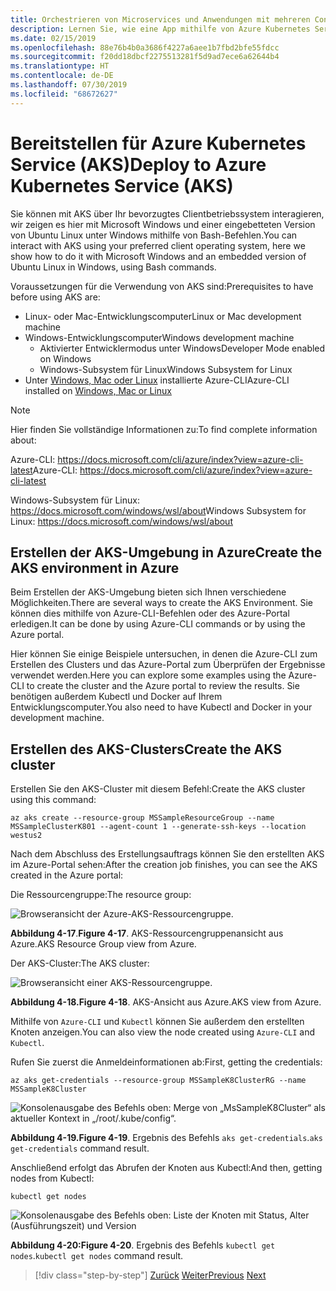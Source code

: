 ```yaml
---
title: Orchestrieren von Microservices und Anwendungen mit mehreren Containern für hohe Skalierbarkeit und Verfügbarkeit
description: Lernen Sie, wie eine App mithilfe von Azure Kubernetes Service bereitgestellt wird.
ms.date: 02/15/2019
ms.openlocfilehash: 88e76b4b0a3686f4227a6aee1b7fbd2bfe55fdcc
ms.sourcegitcommit: f20dd18dbcf2275513281f5d9ad7ece6a62644b4
ms.translationtype: HT
ms.contentlocale: de-DE
ms.lasthandoff: 07/30/2019
ms.locfileid: "68672627"
---
```

# <a name="deploy-to-azure-kubernetes-service-aks"></a><span data-ttu-id="f5282-103">Bereitstellen für Azure Kubernetes Service (AKS)</span><span class="sxs-lookup"><span data-stu-id="f5282-103">Deploy to Azure Kubernetes Service (AKS)</span></span>

<span data-ttu-id="f5282-104">Sie können mit AKS über Ihr bevorzugtes Clientbetriebssystem interagieren, wir zeigen es hier mit Microsoft Windows und einer eingebetteten Version von Ubuntu Linux unter Windows mithilfe von Bash-Befehlen.</span><span class="sxs-lookup"><span data-stu-id="f5282-104">You can interact with AKS using your preferred client operating system, here we show how to do it with Microsoft Windows and an embedded version of Ubuntu Linux in Windows, using Bash commands.</span></span>

<span data-ttu-id="f5282-105">Voraussetzungen für die Verwendung von AKS sind:</span><span class="sxs-lookup"><span data-stu-id="f5282-105">Prerequisites to have before using AKS are:</span></span>

- <span data-ttu-id="f5282-106">Linux- oder Mac-Entwicklungscomputer</span><span class="sxs-lookup"><span data-stu-id="f5282-106">Linux or Mac development machine</span></span>
- <span data-ttu-id="f5282-107">Windows-Entwicklungscomputer</span><span class="sxs-lookup"><span data-stu-id="f5282-107">Windows development machine</span></span>
  - <span data-ttu-id="f5282-108">Aktivierter Entwicklermodus unter Windows</span><span class="sxs-lookup"><span data-stu-id="f5282-108">Developer Mode enabled on Windows</span></span>
  - <span data-ttu-id="f5282-109">Windows-Subsystem für Linux</span><span class="sxs-lookup"><span data-stu-id="f5282-109">Windows Subsystem for Linux</span></span>
- <span data-ttu-id="f5282-110">Unter [Windows, Mac oder Linux](https://docs.microsoft.com/cli/azure/install-azure-cli?view=azure-cli-latest) installierte Azure-CLI</span><span class="sxs-lookup"><span data-stu-id="f5282-110">Azure-CLI installed on [Windows, Mac or Linux](https://docs.microsoft.com/cli/azure/install-azure-cli?view=azure-cli-latest)</span></span>

> [!NOTE]
> <span data-ttu-id="f5282-111">Hier finden Sie vollständige Informationen zu:</span><span class="sxs-lookup"><span data-stu-id="f5282-111">To find complete information about:</span></span>
>
> <span data-ttu-id="f5282-112">Azure-CLI: <https://docs.microsoft.com/cli/azure/index?view=azure-cli-latest></span><span class="sxs-lookup"><span data-stu-id="f5282-112">Azure-CLI: <https://docs.microsoft.com/cli/azure/index?view=azure-cli-latest></span></span>
>
> <span data-ttu-id="f5282-113">Windows-Subsystem für Linux: <https://docs.microsoft.com/windows/wsl/about></span><span class="sxs-lookup"><span data-stu-id="f5282-113">Windows Subsystem for Linux: <https://docs.microsoft.com/windows/wsl/about></span></span>

## <a name="create-the-aks-environment-in-azure"></a><span data-ttu-id="f5282-114">Erstellen der AKS-Umgebung in Azure</span><span class="sxs-lookup"><span data-stu-id="f5282-114">Create the AKS environment in Azure</span></span>

<span data-ttu-id="f5282-115">Beim Erstellen der AKS-Umgebung bieten sich Ihnen verschiedene Möglichkeiten.</span><span class="sxs-lookup"><span data-stu-id="f5282-115">There are several ways to create the AKS Environment.</span></span> <span data-ttu-id="f5282-116">Sie können dies mithilfe von Azure-CLI-Befehlen oder des Azure-Portal erledigen.</span><span class="sxs-lookup"><span data-stu-id="f5282-116">It can be done by using Azure-CLI commands or by using the Azure portal.</span></span>

<span data-ttu-id="f5282-117">Hier können Sie einige Beispiele untersuchen, in denen die Azure-CLI zum Erstellen des Clusters und das Azure-Portal zum Überprüfen der Ergebnisse verwendet werden.</span><span class="sxs-lookup"><span data-stu-id="f5282-117">Here you can explore some examples using the Azure-CLI to create the cluster and the Azure portal to review the results.</span></span> <span data-ttu-id="f5282-118">Sie benötigen außerdem Kubectl und Docker auf Ihrem Entwicklungscomputer.</span><span class="sxs-lookup"><span data-stu-id="f5282-118">You also need to have Kubectl and Docker in your development machine.</span></span>  

## <a name="create-the-aks-cluster"></a><span data-ttu-id="f5282-119">Erstellen des AKS-Clusters</span><span class="sxs-lookup"><span data-stu-id="f5282-119">Create the AKS cluster</span></span>

<span data-ttu-id="f5282-120">Erstellen Sie den AKS-Cluster mit diesem Befehl:</span><span class="sxs-lookup"><span data-stu-id="f5282-120">Create the AKS cluster using this command:</span></span>

```console
az aks create --resource-group MSSampleResourceGroup --name MSSampleClusterK801 --agent-count 1 --generate-ssh-keys --location westus2
```

<span data-ttu-id="f5282-121">Nach dem Abschluss des Erstellungsauftrags können Sie den erstellten AKS im Azure-Portal sehen:</span><span class="sxs-lookup"><span data-stu-id="f5282-121">After the creation job finishes, you can see the AKS created in the Azure portal:</span></span>

<span data-ttu-id="f5282-122">Die Ressourcengruppe:</span><span class="sxs-lookup"><span data-stu-id="f5282-122">The resource group:</span></span>

![Browseransicht der Azure-AKS-Ressourcengruppe.](media/aks-resource-group-view.png)

<span data-ttu-id="f5282-124">**Abbildung 4-17**.</span><span class="sxs-lookup"><span data-stu-id="f5282-124">**Figure 4-17**.</span></span> <span data-ttu-id="f5282-125">AKS-Ressourcengruppenansicht aus Azure.</span><span class="sxs-lookup"><span data-stu-id="f5282-125">AKS Resource Group view from Azure.</span></span>

<span data-ttu-id="f5282-126">Der AKS-Cluster:</span><span class="sxs-lookup"><span data-stu-id="f5282-126">The AKS cluster:</span></span>

![Browseransicht einer AKS-Ressourcengruppe.](media/aks-cluster-view.png)

<span data-ttu-id="f5282-128">**Abbildung 4-18.**</span><span class="sxs-lookup"><span data-stu-id="f5282-128">**Figure 4-18**.</span></span> <span data-ttu-id="f5282-129">AKS-Ansicht aus Azure.</span><span class="sxs-lookup"><span data-stu-id="f5282-129">AKS view from Azure.</span></span>

<span data-ttu-id="f5282-130">Mithilfe von `Azure-CLI` und `Kubectl` können Sie außerdem den erstellten Knoten anzeigen.</span><span class="sxs-lookup"><span data-stu-id="f5282-130">You can also view the node created using `Azure-CLI` and `Kubectl`.</span></span>

<span data-ttu-id="f5282-131">Rufen Sie zuerst die Anmeldeinformationen ab:</span><span class="sxs-lookup"><span data-stu-id="f5282-131">First, getting the credentials:</span></span>

```console
az aks get-credentials --resource-group MSSampleK8ClusterRG --name MSSampleK8Cluster
```

![Konsolenausgabe des Befehls oben: Merge von „MsSampleK8Cluster“ als aktueller Kontext in „/root/.kube/config“.](media/get-credentials-command-result.png)

<span data-ttu-id="f5282-133">**Abbildung 4-19.**</span><span class="sxs-lookup"><span data-stu-id="f5282-133">**Figure 4-19**.</span></span> <span data-ttu-id="f5282-134">Ergebnis des Befehls `aks get-credentials`.</span><span class="sxs-lookup"><span data-stu-id="f5282-134">`aks get-credentials` command result.</span></span>

<span data-ttu-id="f5282-135">Anschließend erfolgt das Abrufen der Knoten aus Kubectl:</span><span class="sxs-lookup"><span data-stu-id="f5282-135">And then, getting nodes from Kubectl:</span></span>

```console
kubectl get nodes
```

![Konsolenausgabe des Befehls oben: Liste der Knoten mit Status, Alter (Ausführungszeit) und Version](media/kubectl-get-nodes-command-result.png)

<span data-ttu-id="f5282-137">**Abbildung 4-20:**</span><span class="sxs-lookup"><span data-stu-id="f5282-137">**Figure 4-20**.</span></span> <span data-ttu-id="f5282-138">Ergebnis des Befehls `kubectl get nodes`.</span><span class="sxs-lookup"><span data-stu-id="f5282-138">`kubectl get nodes` command result.</span></span>

>[!div class="step-by-step"]
><span data-ttu-id="f5282-139">[Zurück](orchestrate-high-scalability-availability.md)
>[Weiter](docker-apps-development-environment.md)</span><span class="sxs-lookup"><span data-stu-id="f5282-139">[Previous](orchestrate-high-scalability-availability.md)
[Next](docker-apps-development-environment.md)</span></span>
